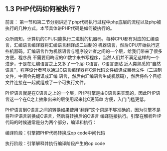 1.3 PHP代码如何被执行？
-------------
前言：
第一节和第二节分别讲述了php代码执行过程中php底层的流程以及php被执行的几种方式。本节具体讲PHP代码是如何被执行的。

众所周知，计算机的CPU只能执行二进制的机器码，每种CPU都有对应的汇编语言，汇编语言编译器将汇编语言翻译成二进制的
机器语言，然后CPU开始执行这些机器码。汇编语言作为机器语言与程序设计者之间的一个层，给我们带来了很多方便，程序员
不需要用晦涩的01数字来书写程序，当然人们并不满足这样的一个进步，于是在汇编语言之上又多了一个层-C语言，C语言更贴
近人类熟悉的“自然语言”，程序设计者可以通过C语言编译器将C源代码文件编译成目标文件（二进制文件，中间会先翻译成汇编
语言，然后由汇编语言生成机器码），然后将各个目标文件连接在一起就组成了一个可执行文件。 

PHP语言就是在C语言之上的一个层，PHP引擎是由C语言来实现的，因此PHP语言这一个在C之上抽象出来的层使用起来比C更简单
方便，入门门槛更低。

PHP语言到C语言之间的转换如果使用“翻译”这个词是不够准确的，因为引擎不是将PHP语言转换成C语言，然后将转换后的C语言
编译链接执行。引擎在解析PHP代码的时候通常是分为两个部分，编译和执行：

编译阶段：引擎把PHP代码转换成op code中间代码

执行阶段：引擎解释并执行编译阶段产生的op code
